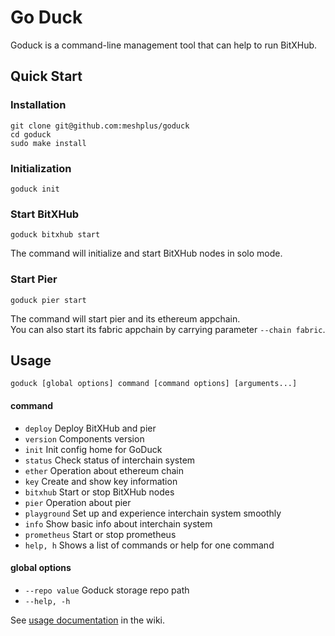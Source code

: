 # Go Duck
Goduck is a command-line management tool that can help to run BitXHub.
## Quick Start
### Installation
```shell script
git clone git@github.com:meshplus/goduck
cd goduck
sudo make install
```
### Initialization
```shell script
goduck init
```
### Start BitXHub
```shell script
goduck bitxhub start
```
The command will initialize and start BitXHub nodes in solo mode.
### Start Pier
```shell script
goduck pier start
```
The command will start pier and its ethereum appchain.   
You can also start its fabric appchain by carrying parameter `--chain fabric`.
## Usage
```shell script
goduck [global options] command [command options] [arguments...]
```
#### command
- `deploy`         Deploy BitXHub and pier
- `version`         Components version  
- `init`          Init config home for GoDuck
- `status`          Check status of interchain system  
- `ether`       Operation about ethereum chain
- `key`          Create and show key information
- `bitxhub`          Start or stop BitXHub nodes
- `pier`          Operation about pier  
- `playground`          Set up and experience interchain system smoothly
- `info`          Show basic info about interchain system
- `prometheus`          Start or stop prometheus
- `help, h`          Shows a list of commands or help for one command

#### global options
- `--repo value`          Goduck storage repo path
- `--help, -h`

See 
[usage documentation](https://github.com/meshplus/goduck/wiki/%E9%83%A8%E7%BD%B2%E5%B7%A5%E5%85%B7goduck%E4%BD%BF%E7%94%A8%E6%96%87%E6%A1%A3)
 in the wiki.